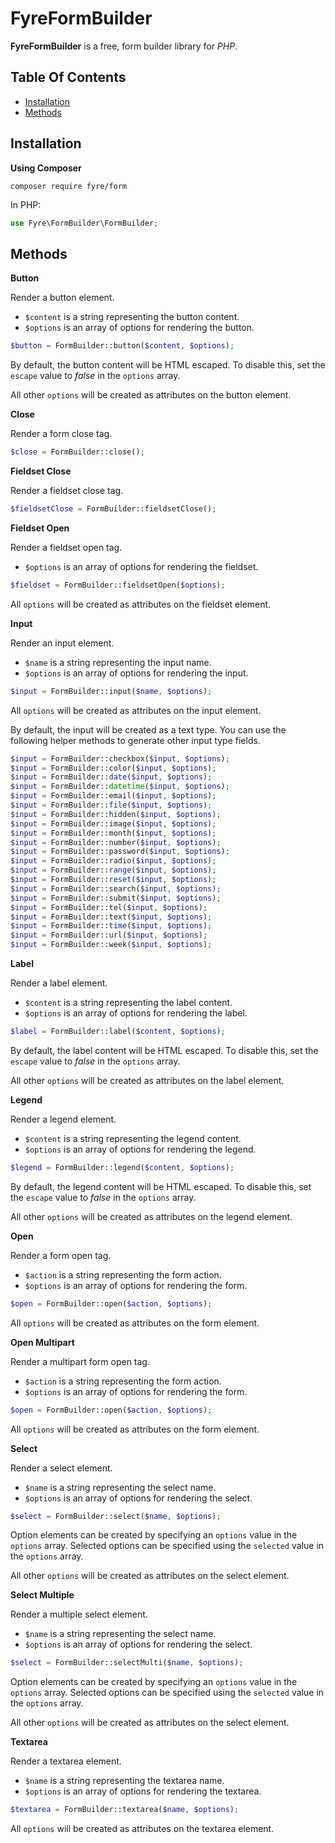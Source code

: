 # FyreFormBuilder

**FyreFormBuilder** is a free, form builder library for *PHP*.


## Table Of Contents
- [Installation](#installation)
- [Methods](#methods)



## Installation

**Using Composer**

```
composer require fyre/form
```

In PHP:

```php
use Fyre\FormBuilder\FormBuilder;
```


## Methods

**Button**

Render a button element.

- `$content` is a string representing the button content.
- `$options` is an array of options for rendering the button.

```php
$button = FormBuilder::button($content, $options);
```

By default, the button content will be HTML escaped. To disable this, set the `escape` value to *false* in the `options` array.

All other `options` will be created as attributes on the button element.

**Close**

Render a form close tag.

```php
$close = FormBuilder::close();
```

**Fieldset Close**

Render a fieldset close tag.

```php
$fieldsetClose = FormBuilder::fieldsetClose();
```

**Fieldset Open**

Render a fieldset open tag.

- `$options` is an array of options for rendering the fieldset.

```php
$fieldset = FormBuilder::fieldsetOpen($options);
```

All `options` will be created as attributes on the fieldset element.

**Input**

Render an input element.

- `$name` is a string representing the input name.
- `$options` is an array of options for rendering the input.

```php
$input = FormBuilder::input($name, $options);
```

All `options` will be created as attributes on the input element.

By default, the input will be created as a text type. You can use the following helper methods to generate other input type fields.

```php
$input = FormBuilder::checkbox($input, $options);
$input = FormBuilder::color($input, $options);
$input = FormBuilder::date($input, $options);
$input = FormBuilder::datetime($input, $options);
$input = FormBuilder::email($input, $options);
$input = FormBuilder::file($input, $options);
$input = FormBuilder::hidden($input, $options);
$input = FormBuilder::image($input, $options);
$input = FormBuilder::month($input, $options);
$input = FormBuilder::number($input, $options);
$input = FormBuilder::password($input, $options);
$input = FormBuilder::radio($input, $options);
$input = FormBuilder::range($input, $options);
$input = FormBuilder::reset($input, $options);
$input = FormBuilder::search($input, $options);
$input = FormBuilder::submit($input, $options);
$input = FormBuilder::tel($input, $options);
$input = FormBuilder::text($input, $options);
$input = FormBuilder::time($input, $options);
$input = FormBuilder::url($input, $options);
$input = FormBuilder::week($input, $options);
```

**Label**

Render a label element.

- `$content` is a string representing the label content.
- `$options` is an array of options for rendering the label.

```php
$label = FormBuilder::label($content, $options);
```

By default, the label content will be HTML escaped. To disable this, set the `escape` value to *false* in the `options` array.

All other `options` will be created as attributes on the label element.

**Legend**

Render a legend element.

- `$content` is a string representing the legend content.
- `$options` is an array of options for rendering the legend.

```php
$legend = FormBuilder::legend($content, $options);
```

By default, the legend content will be HTML escaped. To disable this, set the `escape` value to *false* in the `options` array.

All other `options` will be created as attributes on the legend element.

**Open**

Render a form open tag.

- `$action` is a string representing the form action.
- `$options` is an array of options for rendering the form.

```php
$open = FormBuilder::open($action, $options);
```

All `options` will be created as attributes on the form element.

**Open Multipart**

Render a multipart form open tag.

- `$action` is a string representing the form action.
- `$options` is an array of options for rendering the form.

```php
$open = FormBuilder::open($action, $options);
```

All `options` will be created as attributes on the form element.

**Select**

Render a select element.

- `$name` is a string representing the select name.
- `$options` is an array of options for rendering the select.

```php
$select = FormBuilder::select($name, $options);
```

Option elements can be created by specifying an `options` value in the `options` array. Selected options can be specified using the `selected` value in the `options` array.

All other `options` will be created as attributes on the select element.

**Select Multiple**

Render a multiple select element.

- `$name` is a string representing the select name.
- `$options` is an array of options for rendering the select.

```php
$select = FormBuilder::selectMulti($name, $options);
```

Option elements can be created by specifying an `options` value in the `options` array. Selected options can be specified using the `selected` value in the `options` array.

All other `options` will be created as attributes on the select element.

**Textarea**

Render a textarea element.

- `$name` is a string representing the textarea name.
- `$options` is an array of options for rendering the textarea.

```php
$textarea = FormBuilder::textarea($name, $options);
```

All `options` will be created as attributes on the textarea element.
